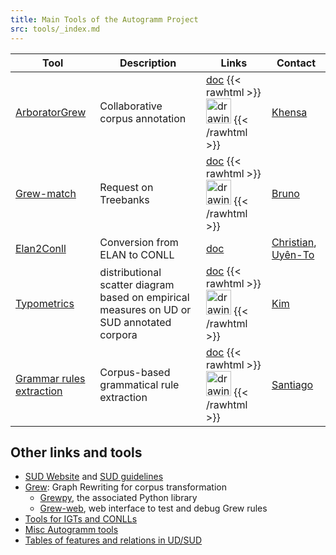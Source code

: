 ```yaml
---
title: Main Tools of the Autogramm Project
src: tools/_index.md
---
```


| Tool | Description | Links | Contact |
|-------|-------------|---------------|---------|
| [ArboratorGrew](https://arborator.github.io/) | Collaborative corpus annotation | [doc](https://arborator.github.io/arborator-documentation) {{< rawhtml >}} <a href="https://github.com/Arborator/arborator-frontend/issues"><img src="/images/Octocat.png" alt="drawing" width="40"/></a> {{< /rawhtml >}} |[Khensa](mailto:khensa-amani.daoudi@inria.fr) |
| [Grew-match](http://universal.grew.fr) | Request on Treebanks | [doc](https://grew.fr/grew_match/help/) {{< rawhtml >}} <a href="https://github.com/grew-nlp/grew/issues"><img src="/images/Octocat.png" alt="drawing" width="40"/></a> {{< /rawhtml >}} | [Bruno](mailto:bruno.guillaume@inria.fr) |
| [Elan2Conll](https://github.com/Autogramm/tools/tree/main/Elan2Conllu/Elan2Conll) | Conversion from ELAN to CONLL | [doc](https://github.com/Autogramm/tools/tree/main/Elan2Conllu/Elan2Conll) | [Christian](mailto:christian.chanard@cnrs.fr), [Uyên-To](mailto:thiuyento.rabier@cnrs.fr) |
| [Typometrics](https://typometrics.elizia.net) | distributional scatter diagram based on empirical measures on UD or SUD annotated corpora | [doc](https://typometrics.elizia.net/#/presentation) {{< rawhtml >}} <a href="https://github.com/typometrics/typometrics/issues"><img src="/images/Octocat.png" alt="drawing" width="40"/></a> {{< /rawhtml >}} | [Kim](mailto:kim@gerdes.fr) |
| [Grammar rules extraction](http://139.59.147.134:8501/) | Corpus-based grammatical rule extraction | [doc](https://github.com/santiagohy/grammar-rules-extraction) {{< rawhtml >}} <a href="https://github.com/santiagohy/grammar-rules-extraction/issues"><img src="/images/Octocat.png" alt="drawing" width="40"/></a> {{< /rawhtml >}} | [Santiago](mailto:sfedeherrera@gmail.com) |

## Other links and tools

 - [SUD Website](https://surfacesyntacticud.github.io/) and [SUD guidelines](https://surfacesyntacticud.github.io/guidelines/u/)
 - [Grew](https://grew.fr): Graph Rewriting for corpus transformation
    - [Grewpy](https://grew.fr/python), the associated Python library
    - [Grew-web](http://transform.grew.fr), web interface to test and debug Grew rules
 - [Tools for IGTs and CONLLs](https://github.com/Autogramm/tools/blob/main/doc/bookmark.md)
 - [Misc Autogramm tools](https://github.com/Autogramm/tools)
 - [Tables of features and relations in UD/SUD](http://tables.grew.fr)
